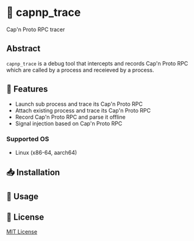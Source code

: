 # 👣 capnp_trace

Cap'n Proto RPC tracer

## Abstract

`capnp_trace` is a debug tool that intercepts and records Cap'n Proto RPC which are called by a process and receieved by a process.

## 💪 Features

- Launch sub process and trace its Cap'n Proto RPC
- Attach existing process and trace its Cap'n Proto RPC
- Record Cap'n Proto RPC and parse it offline
- Signal injection based on Cap'n Proto RPC

### Supported OS

- Linux (x86-64, aarch64)

## 📥️ Installation

## 🚀 Usage

## 📜 License

[MIT License](https://opensource.org/license/mit)
